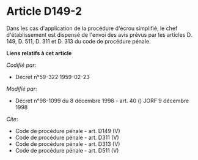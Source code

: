 # Article D149-2

Dans les cas d'application de la procédure d'écrou simplifié, le chef d'établissement est dispensé de l'envoi des avis prévus
par les articles D. 149, D. 511, D. 311 et D. 313 du code de procédure pénale.

**Liens relatifs à cet article**

_Codifié par_:

  - Décret n°59-322 1959-02-23

_Modifié par_:

  - Décret n°98-1099 du 8 décembre 1998 - art. 40 () JORF 9 décembre 1998

_Cite_:

  - Code de procédure pénale - art. D149 (V)
  - Code de procédure pénale - art. D311 (V)
  - Code de procédure pénale - art. D313 (V)
  - Code de procédure pénale - art. D511 (V)
